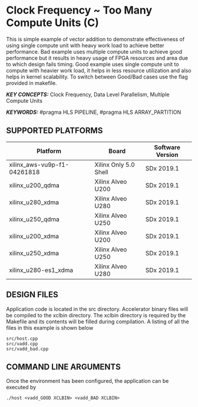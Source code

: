 Clock Frequency ~ Too Many Compute Units (C) 
======================

This is simple example of vector addition to demonstrate effectiveness of using single compute unit with heavy work load to achieve better performance. Bad example uses multiple compute units to achieve good performance but it results in heavy usage of FPGA resources and area due to which design fails timing. Good example uses single compute unit to compute with heavier work load, it helps in less resource utilization and also helps in kernel scalability. To switch between Good/Bad cases use the flag provided in makefile.

***KEY CONCEPTS:*** Clock Frequency, Data Level Parallelism, Multiple Compute Units

***KEYWORDS:*** #pragma HLS PIPELINE, #pragma HLS ARRAY_PARTITION

## SUPPORTED PLATFORMS
Platform | Board             | Software Version
---------|-------------------|-----------------
xilinx_aws-vu9p-f1-04261818|Xilinx Only 5.0 Shell|SDx 2019.1
xilinx_u200_qdma|Xilinx Alveo U200|SDx 2019.1
xilinx_u280_xdma|Xilinx Alveo U280|SDx 2019.1
xilinx_u250_qdma|Xilinx Alveo U250|SDx 2019.1
xilinx_u200_xdma|Xilinx Alveo U200|SDx 2019.1
xilinx_u250_xdma|Xilinx Alveo U250|SDx 2019.1
xilinx_u280-es1_xdma|Xilinx Alveo U280|SDx 2019.1


##  DESIGN FILES
Application code is located in the src directory. Accelerator binary files will be compiled to the xclbin directory. The xclbin directory is required by the Makefile and its contents will be filled during compilation. A listing of all the files in this example is shown below

```
src/host.cpp
src/vadd.cpp
src/vadd_bad.cpp
```

##  COMMAND LINE ARGUMENTS
Once the environment has been configured, the application can be executed by
```
./host <vadd_GOOD XCLBIN> <vadd_BAD XCLBIN>
```

